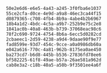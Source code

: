 
                50e2e6d6-e6e5-4a43-a245-3f0fba6e1037
                55ce2cfa-d0ce-4e9d-a9a8-46ec3ca44f15
                d0879365-c708-4fb4-8b9a-4abe4b2b6967
                18b4a1d2-4bdc-4c5a-a9b7-252b9e75c2e8
                1841ac0b-40a8-463b-b739-37068eac98c6
                78f2c690-9724-4754-8b6a-6ecc5d0282cd
                2cbaeec1-2d59-4238-a9d4-9daae90f9e77
                fad8599e-93d7-454c-9cce-a0a0986db60a
                e042a616-770c-4a81-962b-8175ea0ae450
                ba273cd7-b6d8-445b-b536-27836fd78ee6
                bf582225-61f8-49ae-b57a-26ae581a962d
                cab8e3a2-c18b-40a5-a50b-9f3501ee4a6f
                